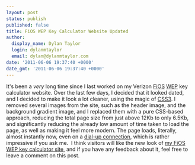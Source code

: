 ```yaml
---
layout: post
status: publish
published: false
title: FiOS WEP Key Calculator Website Updated
author:
  display_name: Dylan Taylor
  login: dylanmtaylor
  email: dylan@dylanmtaylor.com
date: '2011-06-06 19:37:40 +0000'
date_gmt: '2011-06-06 19:37:40 +0000'
---
```

<p>It's been a <em>very </em>long time since I last worked on my Verizon <a class="zem_slink" title="Verizon FiOS" rel="wikipedia" href="http://en.wikipedia.org/wiki/Verizon_FiOS">FiOS</a> <a class="zem_slink" title="Wired Equivalent Privacy" rel="wikipedia" href="http://en.wikipedia.org/wiki/Wired_Equivalent_Privacy">WEP</a> key calculator website. Over the last few days, I decided that it looked dated, and I decided to make it look a lot cleaner, using the magic of <a class="zem_slink" title="Cascading Style Sheets" rel="wikipedia" href="http://en.wikipedia.org/wiki/Cascading_Style_Sheets">CSS3</a>. I removed several images from the site, such as the header image, and the background gradient image, and I replaced them with a pure CSS-based approach, reducing the total page size from just above 12Kb to only 6.5Kb, and significantly reducing the already low amount of time taken to load the page, as well as making it feel more modern. The page loads, literally, almost instantly now, even on a <a class="zem_slink" title="Dial-up Internet access" rel="wikipedia" href="http://en.wikipedia.org/wiki/Dial-up_Internet_access">dial-up connection</a>, which is rather impressive if you ask me.  I think visitors will like the new look of <a href="http://fwc.dylanmtaylor.com/">my FiOS WEP key calculator site</a>, and if you have any feedback about it, feel free to leave a comment on this post.</p>
<div class="zemanta-pixie" style="margin-top: 10px; height: 15px;"><img class="zemanta-pixie-img" style="border: none; float: right;" src="/images/blog/2011/06/pixy15.gif" alt="" /></div>

